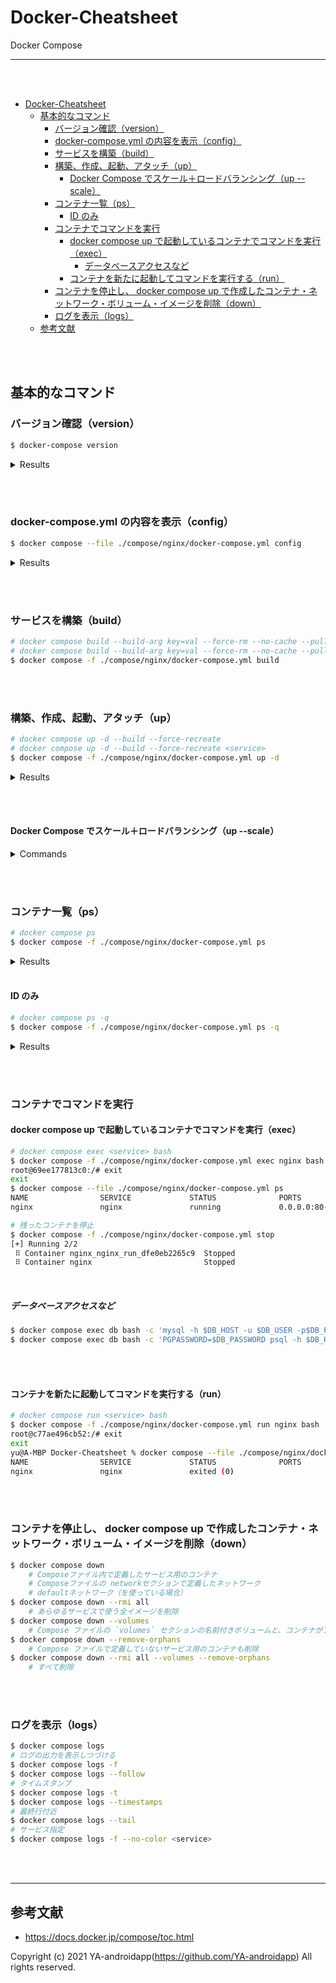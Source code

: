 <a id="markdown-docker-cheatsheet" name="docker-cheatsheet"></a>

# Docker-Cheatsheet

Docker Compose

---

<br><br>

<!-- TOC -->

- [Docker-Cheatsheet](#docker-cheatsheet)
  - [基本的なコマンド](#基本的なコマンド)
    - [バージョン確認（version）](#バージョン確認version)
    - [docker-compose.yml の内容を表示（config）](#docker-composeyml-の内容を表示config)
    - [サービスを構築（build）](#サービスを構築build)
    - [構築、作成、起動、アタッチ（up）](#構築作成起動アタッチup)
      - [Docker Compose でスケール＋ロードバランシング（up --scale）](#docker-compose-でスケール＋ロードバランシングup---scale)
    - [コンテナ一覧（ps）](#コンテナ一覧ps)
      - [ID のみ](#id-のみ)
    - [コンテナでコマンドを実行](#コンテナでコマンドを実行)
      - [docker compose up で起動しているコンテナでコマンドを実行（exec）](#docker-compose-up-で起動しているコンテナでコマンドを実行exec)
        - [データベースアクセスなど](#データベースアクセスなど)
      - [コンテナを新たに起動してコマンドを実行する（run）](#コンテナを新たに起動してコマンドを実行するrun)
    - [コンテナを停止し、 docker compose up で作成したコンテナ・ネットワーク・ボリューム・イメージを削除（down）](#コンテナを停止し-docker-compose-up-で作成したコンテナ・ネットワーク・ボリューム・イメージを削除down)
    - [ログを表示（logs）](#ログを表示logs)
  - [参考文献](#参考文献)

<!-- /TOC -->

<br><br>

<a id="markdown-基本的なコマンド" name="基本的なコマンド"></a>

## 基本的なコマンド

<a id="markdown-バージョン確認version" name="バージョン確認version"></a>

### バージョン確認（version）

```bash
$ docker-compose version
```

<details>
    <summary>Results</summary>

```bash
docker-compose version 1.29.2, build 5becea4c
docker-py version: 5.0.0
CPython version: 3.9.0
OpenSSL version: OpenSSL 1.1.1h  22 Sep 2020
```

</details>

<br><br>

<a id="markdown-docker-composeyml-の内容を表示config" name="docker-composeyml-の内容を表示config"></a>

### docker-compose.yml の内容を表示（config）

```bash
$ docker compose --file ./compose/nginx/docker-compose.yml config
```

<details>
    <summary>Results</summary>

```yaml
services:
  nginx:
    container_name: nginx
    image: nginx:latest
    networks:
      default: null
    ports:
      - mode: ingress
        target: 80
        published: 80
        protocol: tcp
    volumes:
      - type: bind
        source: /Users/yu/Documents/GitHub/Docker-Cheatsheet/compose/config/index.html
        target: /usr/share/nginx/html/index.html
        bind:
          create_host_path: true
networks:
  default:
    name: config_default
```

</details>

<br><br>

<a id="markdown-サービスを構築build" name="サービスを構築build"></a>

### サービスを構築（build）

```bash
# docker compose build --build-arg key=val --force-rm --no-cache --pull
# docker compose build --build-arg key=val --force-rm --no-cache --pull <service>
$ docker compose -f ./compose/nginx/docker-compose.yml build
```

<br><br>

<a id="markdown-構築作成起動アタッチup" name="構築作成起動アタッチup"></a>

### 構築、作成、起動、アタッチ（up）

```bash
# docker compose up -d --build --force-recreate
# docker compose up -d --build --force-recreate <service>
$ docker compose -f ./compose/nginx/docker-compose.yml up -d
```

<details>
    <summary>Results</summary>

```
[+] Running 7/7
 ⠿ nginx Pulled                                                                                    10.6s
   ⠿ b4d181a07f80 Pull complete                                                                     4.1s
   ⠿ 66b1c490df3f Pull complete                                                                     5.3s
   ⠿ d0f91ae9b44c Pull complete                                                                     5.3s
   ⠿ baf987068537 Pull complete                                                                     5.4s
   ⠿ 6bbc76cbebeb Pull complete                                                                     5.5s
   ⠿ 32b766478bc2 Pull complete                                                                     5.5s
[+] Running 2/2
 ⠿ Network nginx_default  Created                                                                   4.0s
 ⠿ Container nginx        Started                                                                   4.0s
```

</details>

<br><br>

<a id="markdown-docker-compose-でスケール＋ロードバランシングup---scale" name="docker-compose-でスケール＋ロードバランシングup---scale"></a>

#### Docker Compose でスケール＋ロードバランシング（up --scale）

<details>
    <summary>Commands</summary>

```yaml
# docker-compose.yml

version: "3"

services:
  web:
    image: nginx:alpine

  loadbalancer:
    image: haproxy:alpine
    ports:
      - 80:80
    volumes:
      - ./haproxy.cfg:/usr/local/etc/haproxy/haproxy.cfg
    depends_on:
      - web
```

<br>

```
# haproxy.cfg

defaults
    timeout connect 5s
    timeout client 5s
    timeout server 30s

frontend web_proxy
    bind *:80
    use_backend web-server

backend web-server
    balance roundrobin

    server web1 loadbalancer_web_1:80 check inter 2s
    server web2 loadbalancer_web_2:80 check inter 2s
    server web3 loadbalancer_web_3:80 check inter 2s

    mode http
    option forwardfor
```

<br>

```bash
$ COMPOSE_PROJECT_NAME=loadbalancer docker compose -f ./compose/scale/docker-compose.yml up --scale web=3
```

</details>

<br><br>

<a id="markdown-コンテナ一覧ps" name="コンテナ一覧ps"></a>

### コンテナ一覧（ps）

```bash
# docker compose ps
$ docker compose -f ./compose/nginx/docker-compose.yml ps
```

<details>
    <summary>Results</summary>

```
NAME                SERVICE             STATUS              PORTS
nginx               nginx               running             0.0.0.0:80->80/tcp, :::80->80/tcp
```

</details>

<br>

<a id="markdown-id-のみ" name="id-のみ"></a>

#### ID のみ

```bash
# docker compose ps -q
$ docker compose -f ./compose/nginx/docker-compose.yml ps -q
```

<details>
    <summary>Results</summary>

```
70070728c13efbdc6318b45d51aa2b7f145ccbee9711bd5530bfeb3e40c3243c
```

</details>

<br><br>

<a id="markdown-コンテナでコマンドを実行" name="コンテナでコマンドを実行"></a>

### コンテナでコマンドを実行

<a id="markdown-docker-compose-up-で起動しているコンテナでコマンドを実行exec" name="docker-compose-up-で起動しているコンテナでコマンドを実行exec"></a>

#### docker compose up で起動しているコンテナでコマンドを実行（exec）

```bash
# docker compose exec <service> bash
$ docker compose -f ./compose/nginx/docker-compose.yml exec nginx bash
root@69ee177813c0:/# exit
exit
$ docker compose --file ./compose/nginx/docker-compose.yml ps
NAME                SERVICE             STATUS              PORTS
nginx               nginx               running             0.0.0.0:80->80/tcp, :::80->80/tcp

# 残ったコンテナを停止
$ docker compose -f ./compose/nginx/docker-compose.yml stop
[+] Running 2/2
 ⠿ Container nginx_nginx_run_dfe0eb2265c9  Stopped                                                                                        0.0s
 ⠿ Container nginx                         Stopped                                                                                        1.2s
```

<br>

<a id="markdown-データベースアクセスなど" name="データベースアクセスなど"></a>

##### データベースアクセスなど

```bash
$ docker compose exec db bash -c 'mysql -h $DB_HOST -u $DB_USER -p$DB_PASSWORD $DB_DATABASE'
$ docker compose exec db bash -c 'PGPASSWORD=$DB_PASSWORD psql -h $DB_HOST -p 5432 -U $DB_USER'
```

<br><br>

<a id="markdown-コンテナを新たに起動してコマンドを実行するrun" name="コンテナを新たに起動してコマンドを実行するrun"></a>

#### コンテナを新たに起動してコマンドを実行する（run）

```bash
# docker compose run <service> bash
$ docker compose -f ./compose/nginx/docker-compose.yml run nginx bash
root@c77ae496cb52:/# exit
exit
yu@A-MBP Docker-Cheatsheet % docker compose --file ./compose/nginx/docker-compose.yml ps
NAME                SERVICE             STATUS              PORTS
nginx               nginx               exited (0)
```

<br><br>

<a id="markdown-コンテナを停止し-docker-compose-up-で作成したコンテナ・ネットワーク・ボリューム・イメージを削除down" name="コンテナを停止し-docker-compose-up-で作成したコンテナ・ネットワーク・ボリューム・イメージを削除down"></a>

### コンテナを停止し、 docker compose up で作成したコンテナ・ネットワーク・ボリューム・イメージを削除（down）

```bash
$ docker compose down
    # Composeファイル内で定義したサービス用のコンテナ
    # Composeファイルの networkセクションで定義したネットワーク
    # defaultネットワーク（を使っている場合）
$ docker compose down --rmi all
    # あらゆるサービスで使う全イメージを削除
$ docker compose down --volumes
    # Compose ファイルの `volumes` セクションの名前付きボリュームと、コンテナがアタッチしたアノニマス・ボリュームを削除
$ docker compose down --remove-orphans
    # Compose ファイルで定義していないサービス用のコンテナも削除
$ docker compose down --rmi all --volumes --remove-orphans
    # すべて削除
```

<br><br>

<a id="markdown-ログを表示logs" name="ログを表示logs"></a>

### ログを表示（logs）

```bash
$ docker compose logs
# ログの出力を表示しつづける
$ docker compose logs -f
$ docker compose logs --follow
# タイムスタンプ
$ docker compose logs -t
$ docker compose logs --timestamps
# 最終行付近
$ docker compose logs --tail
# サービス指定
$ docker compose logs -f --no-color <service>
```

<br><br>

---

<a id="markdown-参考文献" name="参考文献"></a>

## 参考文献

- https://docs.docker.jp/compose/toc.html

Copyright (c) 2021 YA-androidapp(https://github.com/YA-androidapp) All rights reserved.
